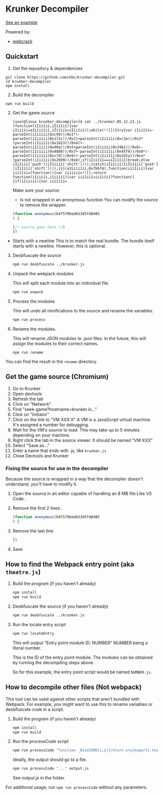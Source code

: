 # Krunker Decompiler

[See an example](https://gist.github.com/e9x/eea9ecb2c0ce6fe0517ff522e78d282a)

Powered by:

- [webcrack](https://github.com/j4k0xb/webcrack)

## Quickstart

1. Get the repository & dependencies

```
git clone https://github.com/e9x/krunker-decompiler.git
cd krunker-decompiler
npm install
```

2. Build the decompiler

```
npm run build
```

2. Get the game source

   ```
   [user@linux krunker-decompiler]$ cat ../krunker.05.12.23.js
   (function(iÌïiîií,iÏïïîiî){var iIiííìi=a3iíiíîiî,iÎìîìíì=iÌïiîií();while(!![]){try{var iIiiîîí=-parseInt(iIiííìi(0xc99))/0x1*(-parseInt(iIiííìi(0x172c))/0x2)+parseInt(iIiííìi(0xc3e))/0x3*(parseInt(iIiííìi(0x1623))/0x4)+-parseInt(iIiííìi(0x40a))/0x5+parseInt(iIiííìi(0x19b1))/0x6+-parseInt(iIiííìi(0x4888))/0x7+-parseInt(iIiííìi(0x45f8))/0x8*(-parseInt(iIiííìi(0xc7d))/0x9)+-parseInt(iIiííìi(0x2d1a))/0xa*(parseInt(iIiííìi(0x2699))/0xb);if(iIiiîîí===iÏïïîiî)break;else iÎìîìíì['push'](iÎìîìíì['shift']());}catch(iÏiîiií){iÎìîìíì['push'](iÎìîìíì['shift']());}}}(a3iìiìïìi,0x7bbf4),function(iïíîïii){var iiïîììí=(function(){var iiíiìií=!![];return function(iîìiíiì,iîiìiìî){var iiïîiìí=iiíiìií?function(){if(iîiìiìî){var iíïîïïí=
   ```

   Make sure your source:

   - Is not wrapped in an anonymous function
     You can modify the source to remove the wrapper.

   ```js
   (function anonymous(b475796ed633d5fd0485
   ) {

   (/* source goes here */)
   })
   ```

- Starts with a newline
  This is to match the real bundle. The bundle itself starts with a newline. However, this is optional.

3. Deobfuscate the source

   ```sh
   npm run deobfuscate ../krunker.js
   ```

4. Unpack the webpack modules

   This will split each module into an individual file.

   ```sh
   npm run unpack
   ```

5. Process the modules

   This will undo all minifications to the source and rename the variables.

   ```sh
   npm run process
   ```

6. Rename the modules.

   This will rename JSON modules to .json files. In the future, this will assign the modules to their correct names.

   ```
   npm run rename
   ```

You can find the result in the `rename` directory.

## Get the game source (Chromium)

1. Go to Krunker
2. Open devtools
3. Refresh the tab
4. Click on "Network"
5. Find "seek-game?hostname=krunker.io..."
6. Click on "Initiator"
7. Click on the link to "VM XXX:X"
   A VM is a JavaScript virtual machine. It's assigned a number for debugging.
8. Wait for the VM's source to load. This may take up to 5 minutes depending on your machine.
9. Right click the tab in the source viewer. It should be named "VM XXX"
10. Select "Save as..."
11. Enter a name that ends with .js, like `krunker.js`
12. Close Devtools and Krunker

### Fixing the source for use in the decompiler

Because the source is wrapped in a way that the decompiler doesn't understand, you'll have to modify it.

1. Open the source in an editor capable of handling an 8 MB file
   Like VS Code.

2. Remove the first 2 lines:

   ```js
   (function anonymous(b475796ed633d5fd0485
   ) {
   ```

3. Remove the last line:

   ```js
   })
   ```

4. Save

## How to find the Webpack entry point (aka `theatre.js`)

1.  Build the program (if you haven't already)

    ```sh
    npm install
    npm run build
    ```

2.  Deobfuscate the source (if you haven't already)

    ```sh
    npm run deobfuscate ../krunker.js
    ```

3.  Run the locate entry script

    ```sh
    npm run locateEntry
    ```

    This will output "Entry point module ID: NUMBER"
    NUMBER being a literal number.

    This is the ID of the entry point module. The modules can be obtained by running the decompiling steps above.

    So for this example, the entry point script would be named `NUMBER.js`.

## How to decompile other files (Not webpack)

This tool can be used against other scripts that aren't bundled with Webpack. For example, you might want to use this to rename variables or deobfuscate code in a script.

1.  Build the program (if you haven't already)

    ```sh
    npm install
    npm run build
    ```

2.  Run the processCode script

    ```sh
    npm run processCode "function _0x1e3586(x,y){return x+y}exports.test = _0x1e3586;"
    ```

    Ideally, the output should go to a file.

    ```sh
    npm run processCode "..." output.js
    ```

    See output.js in the folder.

For additional usage, run `npm run processCode` without any parameters.
